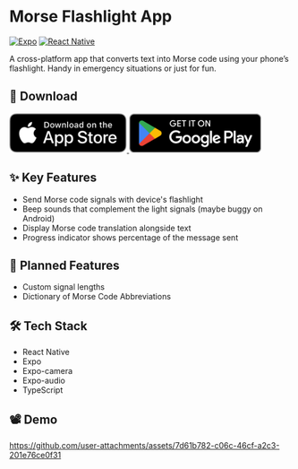# Morse Flashlight App

[![Expo](https://img.shields.io/badge/expo-1C1E24?style=for-the-badge&logo=expo&logoColor=#D04A37)](https://expo.dev/)
[![React Native](https://img.shields.io/badge/react_native-%2320232a.svg?style=for-the-badge&logo=react&logoColor=%2361DAFB)](https://reactnative.dev/)

A cross-platform app that converts text into Morse code using your phone’s flashlight. Handy in emergency situations or just for fun.

## 📲 Download

<a href="https://apps.apple.com/app/morse-signal-flashlight/id6747096157">
  <img src="badges/Download_on_the_App_Store_Badge_US-UK_RGB_blk_092917.svg" height="70"/>
</a>
<a href="https://play.google.com/store/apps/details?id=com.melvindinh.MorseFlashlight">
  <img src="badges/GetItOnGooglePlay_Badge_Web_color_English.png" height="70"/>
</a>

## ✨ Key Features
- Send Morse code signals with device's flashlight
- Beep sounds that complement the light signals (maybe buggy on Android)
- Display Morse code translation alongside text
- Progress indicator shows percentage of the message sent

## 🔧 Planned Features
- Custom signal lengths
- Dictionary of Morse Code Abbreviations

## 🛠️ Tech Stack
- React Native
- Expo
- Expo-camera
- Expo-audio
- TypeScript

## 📽️ Demo
https://github.com/user-attachments/assets/7d61b782-c06c-46cf-a2c3-201e76ce0f31

